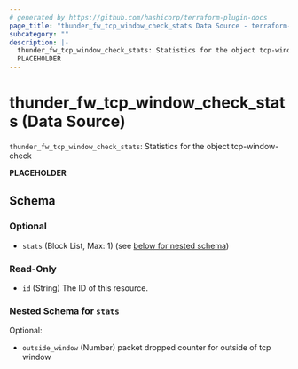 ```yaml
---
# generated by https://github.com/hashicorp/terraform-plugin-docs
page_title: "thunder_fw_tcp_window_check_stats Data Source - terraform-provider-thunder"
subcategory: ""
description: |-
  thunder_fw_tcp_window_check_stats: Statistics for the object tcp-window-check
  PLACEHOLDER
---
```


# thunder_fw_tcp_window_check_stats (Data Source)

`thunder_fw_tcp_window_check_stats`: Statistics for the object tcp-window-check

__PLACEHOLDER__



<!-- schema generated by tfplugindocs -->
## Schema

### Optional

- `stats` (Block List, Max: 1) (see [below for nested schema](#nestedblock--stats))

### Read-Only

- `id` (String) The ID of this resource.

<a id="nestedblock--stats"></a>
### Nested Schema for `stats`

Optional:

- `outside_window` (Number) packet dropped counter for outside of tcp window


